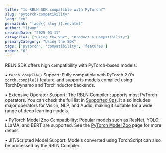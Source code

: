 ```yaml
---
title: "Is RBLN SDK compatible with PyTorch?"
slug: "pytorch-compatibility"
lang: "en"
permalink: "faq/{{ slug }}.en.html"
author: "Jiwon"
createdDate: "2025-03-31"
categories: ["Using the SDK", "Product & Compatibility"]
primaryCategory: "Using the SDK" 
tags: ['pytorch', 'compatibility', 'features']
order: "6"
---
```

RBLN SDK offers high compatibility with PyTorch-based models.

• `torch.compile()` Support: Fully compatible with PyTorch 2.0’s `torch.compile()` feature, and supports models compiled using TorchDynamo and TorchInductor backends.

• Extensive Operator Support: The RBLN Compiler supports most PyTorch operators. You can check the full list in <a href="https://docs.rbln.ai/misc/supported_ops_pytorch.html" class="underline" target="_blank">Supported Ops</a>. It also includes major operators for Vision, NLP, and Audio, making it suitable for a wide range of deep learning models.

• PyTorch Model Zoo Compatibility: Popular models such as ResNet, YOLO, LLaMA, and BERT are supported. See the <a href="https://docs.rbln.ai/misc/pytorch_modelzoo.html" class="underline" target="_blank">PyTorch Model Zoo</a> page for more details.

• JIT/Scripted Model Support: Models converted using TorchScript can also be processed by the RBLN Compiler.